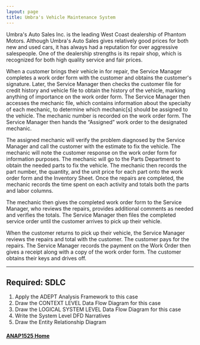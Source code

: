 ```yaml
---
layout: page
title: Umbra's Vehicle Maintenance System
---
```


Umbra's Auto Sales Inc. is the leading West Coast dealership of Phantom Motors. Although Umbra's Auto Sales gives relatively good prices for both new and used cars, it has always had a reputation for over aggressive salespeople. One of the dealership strengths is its repair shop, which is recognized for both high quality service and fair prices.

When a customer brings their vehicle in for repair, the Service Manager completes a work order form with the customer and obtains the customer's signature. Later, the Service Manager then checks the customer file for credit history and vehicle file to obtain the history of the vehicle, marking anything of importance on the work order form. The Service Manager then accesses the mechanic file, which contains information about the specialty of each mechanic, to determine which mechanic[s] should be assigned to the vehicle. The mechanic number is recorded on the work order form. The Service Manager then hands the “Assigned” work order to the designated mechanic.

The assigned mechanic will verify the problem diagnosed by the Service Manager and call the customer with the estimate to fix the vehicle. The mechanic will note the customer response on the work order form for information purposes. The mechanic will go to the Parts Department to obtain the needed parts to fix the vehicle. The mechanic then records the part number, the quantity, and the unit price for each part onto the work order form and the Inventory Sheet. Once the repairs are completed, the mechanic records the time spent on each activity and totals both the parts and labor columns.

The mechanic then gives the completed work order form to the Service Manager, who reviews the repairs, provides additional comments as needed and verifies the totals. The Service Manager then files the completed service order until the customer arrives to pick up their vehicle.

 When the customer returns to pick up their vehicle, the Service Manager reviews the repairs and total with the customer. The customer pays for the repairs. The Service Manager records the payment on the Work Order then gives a receipt along with a copy of the work order form. The customer obtains their keys and drives off.

<hr>

## Required: SDLC
1.	Apply the ADEPT Analysis Framework to this case
2.	Draw the CONTEXT LEVEL Data Flow Diagram for this case 
3.	Draw the LOGICAL SYSTEM LEVEL Data Flow Diagram for this case 
4.	Write the System Level DFD Narratives
5.	Draw the Entity Relationship Diagram

#### [ANAP1525 Home](../)